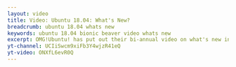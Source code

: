 ```yaml
---
layout: video
title: Video: Ubuntu 18.04: What's New?
breadcrumb: ubuntu 18.04 whats new
keywords: ubuntu 18.04 bionic beaver video whats new
excerpt: OMG!Ubuntu! has put out their bi-annual video on what's new in Ubuntu.
yt-channel: UCIiSwcm9xiFb3Y4wjzR41eQ
yt-video: ONXfL6evR0Q
---
```

